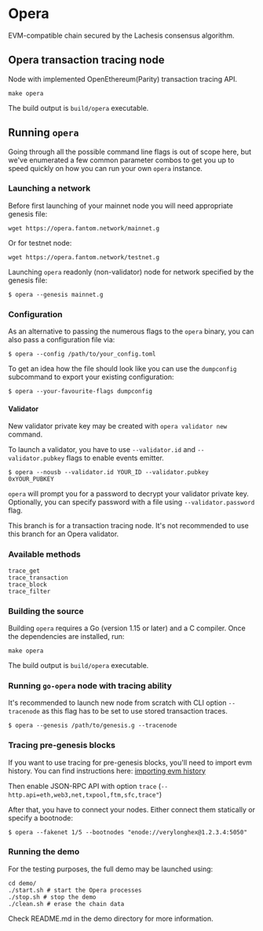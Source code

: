# Opera 

EVM-compatible chain secured by the Lachesis consensus algorithm.

## Opera transaction tracing node

Node with implemented OpenEthereum(Parity) transaction tracing API.

```shell
make opera
```
The build output is ```build/opera``` executable.

## Running `opera`

Going through all the possible command line flags is out of scope here,
but we've enumerated a few common parameter combos to get you up to speed quickly
on how you can run your own `opera` instance.

### Launching a network

Before first launching of your mainnet node you will need appropriate genesis file:

```shell
wget https://opera.fantom.network/mainnet.g
```

Or for testnet node:
```shell
wget https://opera.fantom.network/testnet.g
```

Launching `opera` readonly (non-validator) node for network specified by the genesis file:

```shell
$ opera --genesis mainnet.g
```

### Configuration

As an alternative to passing the numerous flags to the `opera` binary, you can also pass a
configuration file via:

```shell
$ opera --config /path/to/your_config.toml
```

To get an idea how the file should look like you can use the `dumpconfig` subcommand to
export your existing configuration:

```shell
$ opera --your-favourite-flags dumpconfig
```

#### Validator

New validator private key may be created with `opera validator new` command.

To launch a validator, you have to use `--validator.id` and `--validator.pubkey` flags to enable events emitter.

```shell
$ opera --nousb --validator.id YOUR_ID --validator.pubkey 0xYOUR_PUBKEY
```

`opera` will prompt you for a password to decrypt your validator private key. Optionally, you can
specify password with a file using `--validator.password` flag.

This branch is for a transaction tracing node. It's not recommended to use this branch for an Opera validator.

### Available methods

```shell
trace_get
trace_transaction
trace_block
trace_filter
```

### Building the source

Building `opera` requires a Go (version 1.15 or later) and a C compiler. Once the dependencies are installed, run:

```shell
make opera
```
The build output is ```build/opera``` executable.

### Running `go-opera` node with tracing ability

It's recommended to launch new node from scratch with CLI option `--tracenode` as this flag has to be set to use stored transaction traces.

```shell
$ opera --genesis /path/to/genesis.g --tracenode
```

### Tracing pre-genesis blocks
If you want to use tracing for pre-genesis blocks, you'll need to import evm history. You can find instructions here: [importing evm history](https://github.com/Fantom-foundation/lachesis_launch/blob/master/docs/import-evm-history.sh)

Then enable JSON-RPC API with option `trace` (`--http.api=eth,web3,net,txpool,ftm,sfc,trace"`)

After that, you have to connect your nodes. Either connect them statically or specify a bootnode:
```shell
$ opera --fakenet 1/5 --bootnodes "enode://verylonghex@1.2.3.4:5050"
```

### Running the demo

For the testing purposes, the full demo may be launched using:
```shell
cd demo/
./start.sh # start the Opera processes
./stop.sh # stop the demo
./clean.sh # erase the chain data
```
Check README.md in the demo directory for more information.
